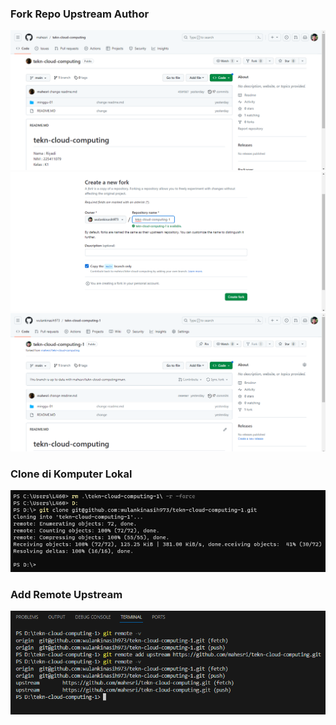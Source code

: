 ### Fork Repo Upstream Author
![](fork-1.png)
![](fork-2.png)
![](fork-3.png)
### Clone di Komputer Lokal
![](clone.png)
### Add Remote Upstream
![](add-remote-upstream.png)